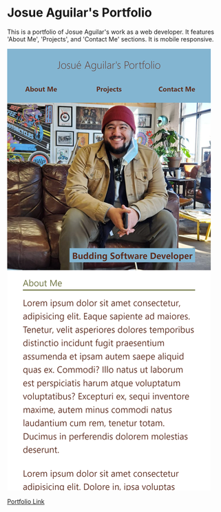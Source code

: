 # Josue Aguilar's Portfolio

This is a portfolio of Josue Aguilar's work as a web developer. It features 'About Me', 'Projects', and 'Contact Me' sections. It is mobile responsive.

![The portfolio on mobile](</assets/images/jaguilar95.github.io_maroon-carbon-collie_(iPhone%2012%20Pro).png>)

[Portfolio Link](https://jaguilar95.github.io/maroon-carbon-collie/)
